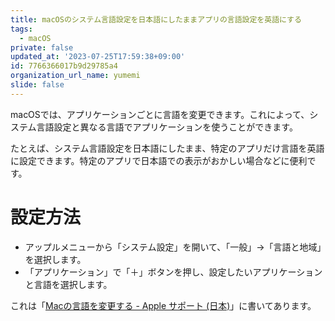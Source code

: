 ```yaml
---
title: macOSのシステム言語設定を日本語にしたままアプリの言語設定を英語にする
tags:
  - macOS
private: false
updated_at: '2023-07-25T17:59:38+09:00'
id: 7766366017b9d29785a4
organization_url_name: yumemi
slide: false
---
```

macOSでは、アプリケーションごとに言語を変更できます。これによって、システム言語設定と異なる言語でアプリケーションを使うことができます。

たとえば、システム言語設定を日本語にしたまま、特定のアプリだけ言語を英語に設定できます。特定のアプリで日本語での表示がおかしい場合などに便利です。

# 設定方法

- アップルメニューから「システム設定」を開いて、「一般」→「言語と地域」を選択します。
- 「アプリケーション」で「＋」ボタンを押し、設定したいアプリケーションと言語を選択します。

これは「[Macの言語を変更する - Apple サポート (日本)](https://support.apple.com/ja-jp/guide/mac-help/mh26684/mac)」に書いてあります。
